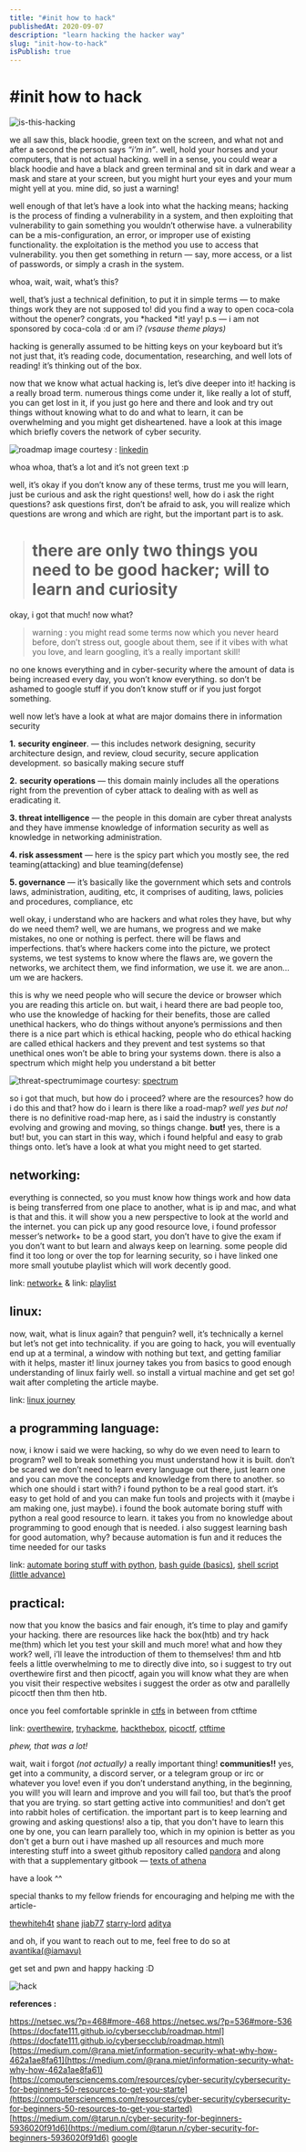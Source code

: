 ```yaml
---
title: "#init how to hack"
publishedAt: 2020-09-07
description: "learn hacking the hacker way"
slug: "init-how-to-hack"
isPublish: true
---
```


# #init how to hack
![is-this-hacking](/public/img/01-init-how-to-hack/is-this-hacking.png)

we all saw this, black hoodie, green text on the screen, and what not and after a second the person says *“i’m in”*.
well, hold your horses and your computers, that is not actual hacking.
well in a sense, you could wear a black hoodie and have a black and green terminal and sit in dark and wear a mask and stare at your screen, but you might hurt your eyes and your mum might yell at you.
mine did, so just a warning!

well enough of that
let’s have a look into what the hacking means;
hacking is the process of finding a vulnerability in a system, and then exploiting that vulnerability to gain something you wouldn’t otherwise have.
a vulnerability can be a mis-configuration, an error, or improper use of existing functionality. the exploitation is the method you use to access that vulnerability. you then get something in return — say, more access, or a list of passwords, or simply a crash in the system.

whoa, wait, wait, what’s this?

well, that’s just a technical definition, to put it in simple terms — to make things work they are not supposed to!
did you find a way to open coca-cola without the opener? congrats, you *hacked *it! yay!
p.s — i am not sponsored by coca-cola :d
or am i?
*(vsause theme plays)*

hacking is generally assumed to be hitting keys on your keyboard but it’s not just that, it’s reading code, documentation, researching, and well lots of reading!
it’s thinking out of the box.

now that we know what actual hacking is, let’s dive deeper into it!
hacking is a really broad term.
numerous things come under it, like really a lot of stuff, you can get lost in it, if you just go here and there and look and try out things without knowing what to do and what to learn, it can be overwhelming and you might get disheartened.
have a look at this image which briefly covers the network of cyber security.

![roadmap](/public/img/01-init-how-to-hack/roadmap.png)
image courtesy : [linkedin](https://www.linkedin.com/pulse/cybersecurity-domain-map-ver-30-henry-jiang/)

whoa whoa, that’s a lot and it’s not green text :p

well, it’s okay if you don’t know any of these terms, trust me you will learn, just be curious and ask the right questions!
well, how do i ask the right questions?
ask questions first, don’t be afraid to ask, you will realize which questions are wrong and which are right, but the important part is to ask.
> # there are only two things you need to be good hacker; will to learn and curiosity

okay, i got that much! now what?

> warning : you might read some terms now which you never heard before, don’t stress out, google about them, see if it vibes with what you love, and learn googling, it’s a really important skill!

no one knows everything and in cyber-security where the amount of data is being increased every day, you won’t know everything. so don’t be ashamed to google stuff if you don’t know stuff or if you just forgot something.

well now let’s have a look at what are major domains there in information security

**1.** **security engineer**. — this includes network designing, security architecture design, and review, cloud security, secure application development. so basically making secure stuff

**2.** **security operations** — this domain mainly includes all the operations right from the prevention of cyber attack to dealing with as well as eradicating it.

**3. threat intelligence** — the people in this domain are cyber threat analysts and they have immense knowledge of information security as well as knowledge in networking administration.

**4. risk assessment** — here is the spicy part which you mostly see, the red teaming(attacking) and blue teaming(defense)

**5. governance** — it’s basically like the government which sets and controls laws, administration, auditing, etc, it comprises of auditing, laws, policies and procedures, compliance, etc

well okay, i understand who are hackers and what roles they have, but why do we need them?
well, we are humans, we progress and we make mistakes, no one or nothing is perfect. there will be flaws and imperfections. that’s where hackers come into the picture, we protect systems, we test systems to know where the flaws are, we govern the networks, we architect them, we find information, we use it. we are anon…um we are hackers.

this is why we need people who will secure the device or browser which you are reading this article on.
but wait, i heard there are bad people too, who use the knowledge of hacking for their benefits, those are called unethical hackers, who do things without anyone’s permissions and then there is a nice part which is ethical hacking, people who do ethical hacking are called ethical hackers and they prevent and test systems so that unethical ones won’t be able to bring your systems down.
there is also a spectrum which might help you understand a bit better

![threat-spectrum](/public/img/01-init-how-to-hack/threat-spectrum.png)image courtesy: [spectrum](https://www.digitalshadows.com/uploads/2019/09/the-cyber-threat-spectrum-source-fbi-cyber-division.png)

so i got that much, but how do i proceed?
where are the resources? how do i do this and that? how do i learn
is there like a road-map?
*well yes but no!*
there is no definitive road-map here, as i said the industry is constantly evolving and growing and moving, so things change.
**but!**
yes, there is a but!
but, you can start in this way, which i found helpful and easy to grab things onto.
let’s have a look at what you might need to get started.

## networking:

everything is connected, so you must know how things work and how data is being transferred from one place to another, what is ip and mac, and what is that and this. it will show you a new perspective to look at the world and the internet. you can pick up any good resource love, i found professor messer’s network+ to be a good start, you don’t have to give the exam if you don’t want to but learn and always keep on learning. some people did find it too long or over the top for learning security, so i have linked one more small youtube playlist which will work decently good.

link: [network+](https://www.professormesser.com/network-plus/n10-007/n10-007-training-course/)
& link: [playlist](https://www.youtube.com/watch?v=bj-yfakjllc&list=plifyrwby_4brlmkfp1knza6rzbrhtxmxi)

## linux:

now, wait, what is linux again? that penguin? well, it’s technically a kernel but let’s not get into technicality. if you are going to hack, you will eventually end up at a terminal, a window with nothing but text, and getting familiar with it helps, master it! linux journey takes you from basics to good enough understanding of linux fairly well. so install a virtual machine and get set go! wait after completing the article maybe.

link: [linux journey](https://linuxjourney.com/)

## a programming language:

now, i know i said we were hacking, so why do we even need to learn to program? well to break something you must understand how it is built. don’t be scared we don’t need to learn every language out there, just learn one and you can move the concepts and knowledge from there to another. so which one should i start with? i found python to be a real good start. it’s easy to get hold of and you can make fun tools and projects with it (maybe i am making one, just maybe). i found the book automate boring stuff with python a real good resource to learn. it takes you from no knowledge about programming to good enough that is needed.
i also suggest learning bash for good automation, why? because automation is fun and it reduces the time needed for our tasks

link: [automate boring stuff with python](https://automatetheboringstuff.com/), [bash guide (basics)](https://guide.bash.academy/), [shell script (little advance)](https://shellscript.sh/)

## practical:

now that you know the basics and fair enough, it’s time to play and gamify your hacking. there are resources like hack the box(htb) and try hack me(thm) which let you test your skill and much more! what and how they work? well, i’ll leave the introduction of them to themselves!
thm and htb feels a little overwhelming to me to directly dive into, so i suggest to try out overthewire first and then picoctf, again you will know what they are when you visit their respective websites
i suggest the order as otw and parallelly picoctf then thm then htb.

once you feel comfortable sprinkle in [ctfs](https://www.youtube.com/watch?v=8ev9zx9j45a) in between from ctftime

link: [overthewire](https://overthewire.org/), [tryhackme](https://tryhackme.com/), [hackthebox](https://www.hackthebox.eu/), [picoctf](https://picoctf.org/), [ctftime](https://ctftime.org/)

*phew, that was a lot!*

wait, wait i forgot *(not actually)* a really important thing!
**communities!!**
yes, get into a community, a discord server, or a telegram group or irc or whatever you love!
even if you don’t understand anything, in the beginning, you will! you will learn and improve and you will fail too, but that’s the proof that you are trying. so start getting active into communities!
and don’t get into rabbit holes of certification. the important part is to keep learning and growing and asking questions!
also a tip, that you don't have to learn this one by one, you can learn parallely too, which in my opinion is better as you don't get a burn out
i have mashed up all resources and much more interesting stuff into a sweet github repository called [pandora](https://github.com/hckpls/pandora) and along with that a supplementary gitbook — [texts of athena](https://iamavu.gitbook.io/the-texts-of-athena/)

have a look ^^

special thanks to my fellow friends for encouraging and helping me with the article-

[thewhiteh4t](https://twitter.com/thewhiteh4t)
[shane](https://twitter.com/sincerasl)
[jiab77](https://twitter.com/jiab77)
[starry-lord](https://twitter.com/starryl0rd)
[aditya](https://twitter.com/aditya12anand)

and oh, if you want to reach out to me, feel free to do so at
[avantika(@iamavu)](https://twitter.com/iamavu)

get set and pwn and happy hacking :D

![hack](/public/img/01-init-how-to-hack/hack.gif)

**references :**

[https://netsec.ws/?p=468#more-468
](https://netsec.ws/?p=468#more-468)[https://netsec.ws/?p=536#more-536
](https://netsec.ws/?p=536#more-536)[https://docfate111.github.io/cybersecclub/roadmap.html](https://docfate111.github.io/cybersecclub/roadmap.html)[https://medium.com/@rana.miet/information-security-what-why-how-462a1ae8fa61](https://medium.com/@rana.miet/information-security-what-why-how-462a1ae8fa61)
[https://computersciencems.com/resources/cyber-security/cybersecurity-for-beginners-50-resources-to-get-you-starte](https://computersciencems.com/resources/cyber-security/cybersecurity-for-beginners-50-resources-to-get-you-started)
[https://medium.com/@tarun.n/cyber-security-for-beginners-5936020f91d6](https://medium.com/@tarun.n/cyber-security-for-beginners-5936020f91d6)
[google](https://google.com)
